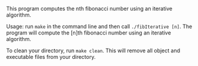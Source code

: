 This program computes the nth fibonacci number using an iterative algorithm.

Usage: run `make` in the command line and then call `./fibIterative [n]`. The program will compute the [n]th fibonacci number using an iterative algorithm.

To clean your directory, run `make clean`. This will remove all object and executable files from your directory.


